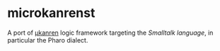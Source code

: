 
# microkanrenst

A port of [μkanren][muk] logic framework targeting the *Smalltalk language*, in
particular the Pharo dialect.

[muk]:https://github.com/jasonhemann/microKanren
